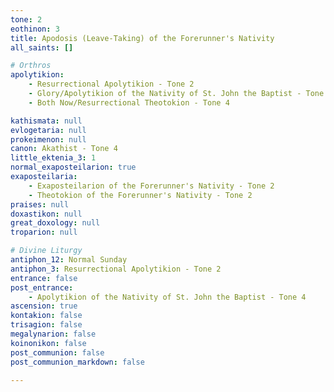 ```yaml
---
tone: 2
eothinon: 3
title: Apodosis (Leave-Taking) of the Forerunner's Nativity
all_saints: []

# Orthros
apolytikion:
    - Resurrectional Apolytikion - Tone 2
    - Glory/Apolytikion of the Nativity of St. John the Baptist - Tone 4
    - Both Now/Resurrectional Theotokion - Tone 4

kathismata: null
evlogetaria: null
prokeimenon: null
canon: Akathist - Tone 4
little_ektenia_3: 1
normal_exaposteilarion: true
exaposteilaria:
    - Exaposteilarion of the Forerunner's Nativity - Tone 2
    - Theotokion of the Forerunner's Nativity - Tone 2
praises: null
doxastikon: null
great_doxology: null
troparion: null

# Divine Liturgy
antiphon_12: Normal Sunday
antiphon_3: Resurrectional Apolytikion - Tone 2
entrance: false
post_entrance:
    - Apolytikion of the Nativity of St. John the Baptist - Tone 4
ascension: true
kontakion: false
trisagion: false
megalynarion: false
koinonikon: false
post_communion: false
post_communion_markdown: false

---
```


